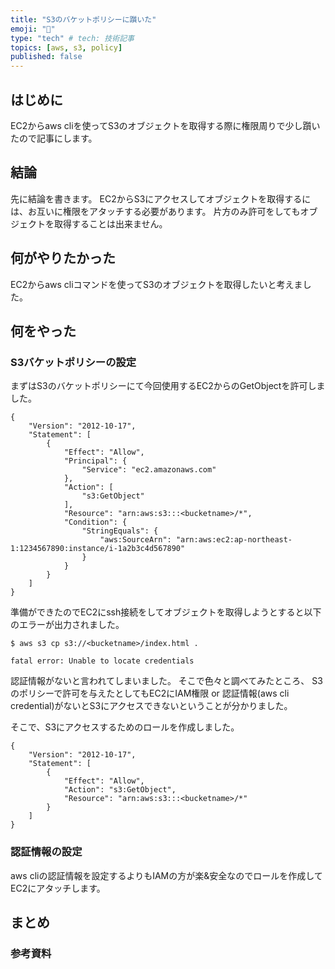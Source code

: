 ```yaml
---
title: "S3のバケットポリシーに躓いた"
emoji: "🍣"
type: "tech" # tech: 技術記事
topics: [aws, s3, policy]
published: false
---
```

## はじめに
EC2からaws cliを使ってS3のオブジェクトを取得する際に権限周りで少し躓いたので記事にします。

## 結論
先に結論を書きます。
EC2からS3にアクセスしてオブジェクトを取得するには、お互いに権限をアタッチする必要があります。
片方のみ許可をしてもオブジェクトを取得することは出来ません。

## 何がやりたかった
EC2からaws cliコマンドを使ってS3のオブジェクトを取得したいと考えました。

## 何をやった
### S3バケットポリシーの設定
まずはS3のバケットポリシーにて今回使用するEC2からのGetObjectを許可しました。
```
{
    "Version": "2012-10-17",
    "Statement": [
        {
            "Effect": "Allow",
            "Principal": {
                "Service": "ec2.amazonaws.com"
            },
            "Action": [
                "s3:GetObject"
            ],
            "Resource": "arn:aws:s3:::<bucketname>/*",
            "Condition": {
                "StringEquals": {
                    "aws:SourceArn": "arn:aws:ec2:ap-northeast-1:1234567890:instance/i-1a2b3c4d567890"
                }
            }
        }
    ]
}
```
準備ができたのでEC2にssh接続をしてオブジェクトを取得しようとすると以下のエラーが出力されました。
```
$ aws s3 cp s3://<bucketname>/index.html .

fatal error: Unable to locate credentials
```
認証情報がないと言われてしまいました。
そこで色々と調べてみたところ、
S3のポリシーで許可を与えたとしてもEC2にIAM権限 or 認証情報(aws cli credential)がないとS3にアクセスできないということが分かりました。

そこで、S3にアクセスするためのロールを作成しました。
```
{
	"Version": "2012-10-17",
	"Statement": [
		{
			"Effect": "Allow",
			"Action": "s3:GetObject",
			"Resource": "arn:aws:s3:::<bucketname>/*"
		}
	]
}
```

### 認証情報の設定
aws cliの認証情報を設定するよりもIAMの方が楽&安全なのでロールを作成してEC2にアタッチします。


## まとめ

### 参考資料

